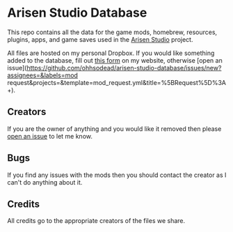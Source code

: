 # Arisen Studio Database
This repo contains all the data for the game mods, homebrew, resources, plugins, apps, and game saves used in the [Arisen Studio](https://github.com/ohhsodead/arisen-studio) project.

All files are hosted on my personal Dropbox. If you would like something added to the database, fill out [this form](https://arisen.studio/submit) on my website, otherwise [open an issue](https://github.com/ohhsodead/arisen-studio-database/issues/new?assignees=&labels=mod request&projects=&template=mod_request.yml&title=%5BRequest%5D%3A+).

## Creators
If you are the owner of anything and you would like it removed then please [open an issue](https://github.com/ohhsodead/arisen-studio-database/issues/new) to let me know.

## Bugs
If you find any issues with the mods then you should contact the creator as I can't do anything about it.

## Credits
All credits go to the appropriate creators of the files we share.
